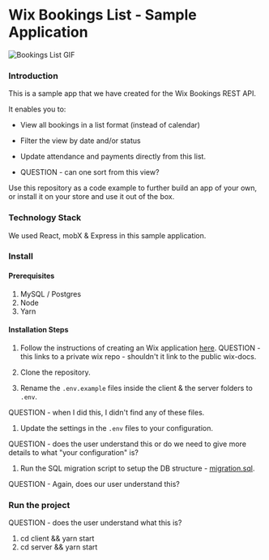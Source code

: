 # Wix Bookings List - Sample Application
![Bookings List GIF](readme-images/wix-bookings-list-low.gif)

### Introduction
This is a sample app that we have created for the Wix Bookings REST API. 

It enables you to:
* View all bookings in a list format (instead of calendar)
* Filter the view by date and/or status
* Update attendance and payments directly from this list.

* QUESTION - can one sort from this view?

Use this repository as a code example to further build an app of your own, or install it on your store and use it out of the box.

### Technology Stack

We used React, mobX & Express in this sample application.

### Install
#### Prerequisites
1. MySQL / Postgres
1. Node
1. Yarn

#### Installation Steps
1. Follow the instructions of creating an Wix application [here](https://github.com/wix-incubator/sample-wix-rest-app).   QUESTION - this links to a private wix repo - shouldn't it link to the public wix-docs.

1. Clone the repository.
1. Rename the `.env.example` files inside the client & the server folders to `.env`. 

QUESTION - when I did this, I didn't find any of these files.

1. Update the settings in the `.env` files to your configuration.

QUESTION - does the user understand this or do we need to give more details to what "your configuration" is?

1. Run the SQL migration script to setup the DB structure - [migration.sql](migration.sql).

QUESTION - Again, does our user understand this?

### Run the project
QUESTION - does the user understand what this is?

1. cd client && yarn start
1. cd server && yarn start 
